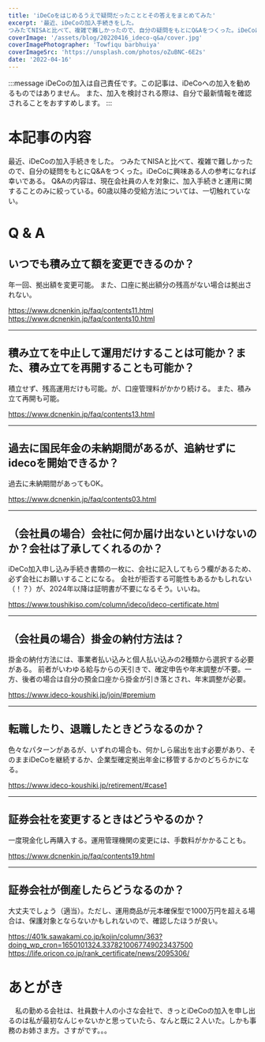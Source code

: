 ```yaml
---
title: 'iDeCoをはじめるうえで疑問だったこととその答えをまとめてみた'
excerpt: '最近、iDeCoの加入手続きをした。
つみたてNISAと比べて、複雑で難しかったので、自分の疑問をもとにQ&Aをつくった。iDeCoに興味ある人の参考になれば幸いである。'
coverImage: '/assets/blog/20220416_ideco-q&a/cover.jpg'
coverImagePhotographer: 'Towfiqu barbhuiya'
coverImageSrc: 'https://unsplash.com/photos/oZuBNC-6E2s'
date: '2022-04-16'
---
```


:::message
iDeCoの加入は自己責任です。この記事は、iDeCoへの加入を勧めるものではありません。
また、加入を検討される際は、自分で最新情報を確認されることをおすすめします。
:::

# 本記事の内容

最近、iDeCoの加入手続きをした。
つみたてNISAと比べて、複雑で難しかったので、自分の疑問をもとにQ&Aをつくった。iDeCoに興味ある人の参考になれば幸いである。
Q&Aの内容は、現在会社員の人を対象に、加入手続きと運用に関することのみに絞っている。60歳以降の受給方法については、一切触れていない。


# Q & A

##  いつでも積み立て額を変更できるのか？
年一回、拠出額を変更可能。
また、口座に拠出額分の残高がない場合は拠出されない。

https://www.dcnenkin.jp/faq/contents11.html
https://www.dcnenkin.jp/faq/contents10.html

---

##  積み立てを中止して運用だけすることは可能か？また、積み立てを再開することも可能か？
積立せず、残高運用だけも可能。が、口座管理料がかかり続ける。
また、積み立て再開も可能。

https://www.dcnenkin.jp/faq/contents13.html

---

##  過去に国民年金の未納期間があるが、追納せずにidecoを開始できるか？
過去に未納期間があってもOK。

https://www.dcnenkin.jp/faq/contents03.html

---

## （会社員の場合）会社に何か届け出ないといけないのか？会社は了承してくれるのか？
iDeCo加入申し込み手続き書類の一枚に、会社に記入してもらう欄があるため、必ず会社にお願いすることになる。
会社が拒否する可能性もあるかもしれない（！？）が、2024年以降は証明書が不要になるそう。いいね。

https://www.toushikiso.com/column/ideco/ideco-certificate.html

---

## （会社員の場合）掛金の納付方法は？
掛金の納付方法には、事業者払い込みと個人払い込みの2種類から選択する必要がある。
前者がいわゆる給与からの天引きで、確定申告や年末調整が不要。一方、後者の場合は自分の預金口座から掛金が引き落とされ、年末調整が必要。

https://www.ideco-koushiki.jp/join/#premium

---

##  転職したり、退職したときどうなるのか？
色々なパターンがあるが、いずれの場合も、何かしら届出を出す必要があり、そのままiDeCoを継続するか、企業型確定拠出年金に移管するかのどちらかになる。

https://www.ideco-koushiki.jp/retirement/#case1

---

##  証券会社を変更するときはどうやるのか？
一度現金化し再購入する。運用管理機関の変更には、手数料がかかることも。

https://www.dcnenkin.jp/faq/contents19.html

----

##  証券会社が倒産したらどうなるのか？
大丈夫でしょう（適当）。ただし、運用商品が元本確保型で1000万円を超える場合は、保護対象とならないかもしれないので、確認したほうが良い。

https://401k.sawakami.co.jp/kojin/column/363?doing_wp_cron=1650101324.3378210067749023437500
https://life.oricon.co.jp/rank_certificate/news/2095306/



# あとがき
　私の勤める会社は、社員数十人の小さな会社で、きっとiDeCoの加入を申し出るのは私が最初なんじゃないかと思っていたら、なんと既に２人いた。しかも事務のお姉さま方。さすがです。。。
